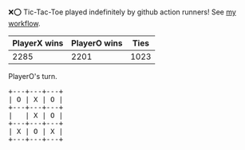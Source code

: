:x::o: Tic-Tac-Toe played indefinitely by github action runners! See [my workflow](.github/workflows/play.yaml).

|PlayerX wins|PlayerO wins|Ties|
|-|-|-|
|2285|2201|1023|

PlayerO's turn.

<pre>
+---+---+---+
| O | X | O |
+---+---+---+
|   | X | O |
+---+---+---+
| X | O | X |
+---+---+---+
</pre>